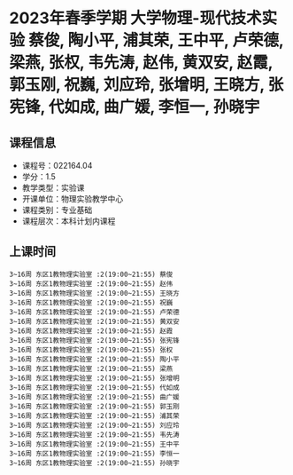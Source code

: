 # 2023年春季学期 大学物理-现代技术实验 蔡俊, 陶小平, 浦其荣, 王中平, 卢荣德, 梁燕, 张权, 韦先涛, 赵伟, 黄双安, 赵霞, 郭玉刚, 祝巍, 刘应玲, 张增明, 王晓方, 张宪锋, 代如成, 曲广媛, 李恒一, 孙晓宇






## 课程信息

- 课程号：022164.04
- 学分：1.5
- 教学类型：实验课
- 开课单位：物理实验教学中心
- 课程类别：专业基础
- 课程层次：本科计划内课程

## 上课时间

```
3~16周 东区1教物理实验室 :2(19:00~21:55) 蔡俊
3~16周 东区1教物理实验室 :2(19:00~21:55) 赵伟
3~16周 东区1教物理实验室 :2(19:00~21:55) 王晓方
3~16周 东区1教物理实验室 :2(19:00~21:55) 祝巍
3~16周 东区1教物理实验室 :2(19:00~21:55) 卢荣德
3~16周 东区1教物理实验室 :2(19:00~21:55) 黄双安
3~16周 东区1教物理实验室 :2(19:00~21:55) 赵霞
3~16周 东区1教物理实验室 :2(19:00~21:55) 张宪锋
3~16周 东区1教物理实验室 :2(19:00~21:55) 张权
3~16周 东区1教物理实验室 :2(19:00~21:55) 陶小平
3~16周 东区1教物理实验室 :2(19:00~21:55) 梁燕
3~16周 东区1教物理实验室 :2(19:00~21:55) 张增明
3~16周 东区1教物理实验室 :2(19:00~21:55) 代如成
3~16周 东区1教物理实验室 :2(19:00~21:55) 曲广媛
3~16周 东区1教物理实验室 :2(19:00~21:55) 郭玉刚
3~16周 东区1教物理实验室 :2(19:00~21:55) 浦其荣
3~16周 东区1教物理实验室 :2(19:00~21:55) 刘应玲
3~16周 东区1教物理实验室 :2(19:00~21:55) 韦先涛
3~16周 东区1教物理实验室 :2(19:00~21:55) 王中平
3~16周 东区1教物理实验室 :2(19:00~21:55) 李恒一
3~16周 东区1教物理实验室 :2(19:00~21:55) 孙晓宇
```

